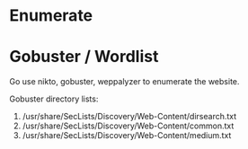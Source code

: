 # Enumerate 
# Gobuster / Wordlist

Go use nikto, gobuster, weppalyzer to enumerate the website.

Gobuster directory lists:
1. /usr/share/SecLists/Discovery/Web-Content/dirsearch.txt
2. /usr/share/SecLists/Discovery/Web-Content/common.txt
3. /usr/share/SecLists/Discovery/Web-Content/medium.txt
